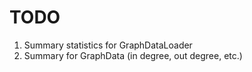 # TODO

1. Summary statistics for GraphDataLoader
1. Summary for GraphData (in degree, out degree, etc.)
